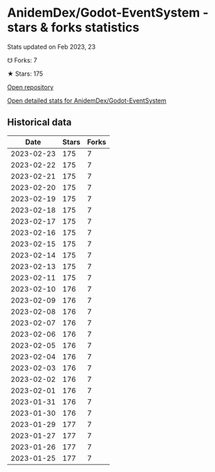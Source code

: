# AnidemDex/Godot-EventSystem - stars & forks statistics

Stats updated on Feb 2023, 23

☋ Forks: 7

★ Stars: 175

[Open repository](https://github.com/AnidemDex/Godot-EventSystem)

[Open detailed stats for AnidemDex/Godot-EventSystem](https://reviewgithub.com/rep/AnidemDex/Godot-EventSystem)

## Historical data
| Date | Stars | Forks |
|------|-------|-------|
| 2023-02-23 | 175 | 7 | 
| 2023-02-22 | 175 | 7 | 
| 2023-02-21 | 175 | 7 | 
| 2023-02-20 | 175 | 7 | 
| 2023-02-19 | 175 | 7 | 
| 2023-02-18 | 175 | 7 | 
| 2023-02-17 | 175 | 7 | 
| 2023-02-16 | 175 | 7 | 
| 2023-02-15 | 175 | 7 | 
| 2023-02-14 | 175 | 7 | 
| 2023-02-13 | 175 | 7 | 
| 2023-02-11 | 175 | 7 | 
| 2023-02-10 | 176 | 7 | 
| 2023-02-09 | 176 | 7 | 
| 2023-02-08 | 176 | 7 | 
| 2023-02-07 | 176 | 7 | 
| 2023-02-06 | 176 | 7 | 
| 2023-02-05 | 176 | 7 | 
| 2023-02-04 | 176 | 7 | 
| 2023-02-03 | 176 | 7 | 
| 2023-02-02 | 176 | 7 | 
| 2023-02-01 | 176 | 7 | 
| 2023-01-31 | 176 | 7 | 
| 2023-01-30 | 176 | 7 | 
| 2023-01-29 | 177 | 7 | 
| 2023-01-27 | 177 | 7 | 
| 2023-01-26 | 177 | 7 | 
| 2023-01-25 | 177 | 7 | 

